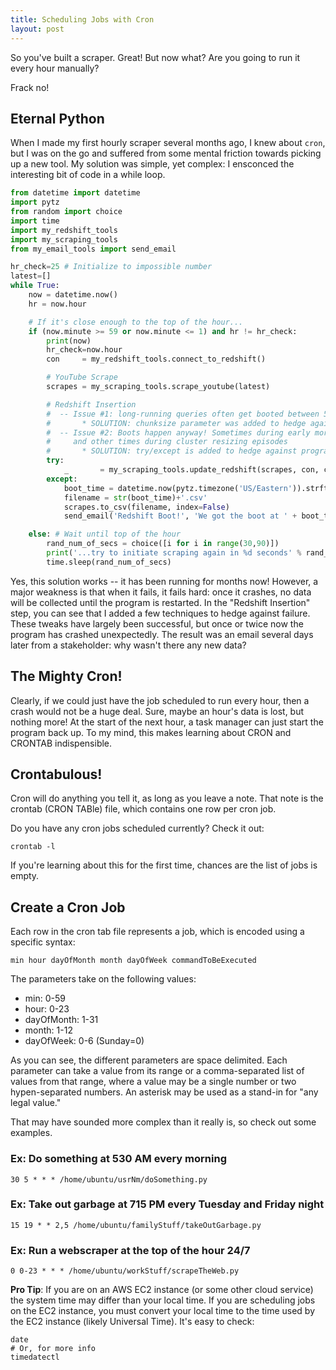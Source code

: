 ```yaml
---
title: Scheduling Jobs with Cron
layout: post
---
```


So you've built a scraper.  Great!  But now what?  Are you going to run it every hour manually?

Frack no!  

## Eternal Python
When I made my first hourly scraper several months ago, I knew about `cron`, but I was on the go and
suffered from some mental friction towards picking up a new tool.  My solution was simple, yet complex:
I ensconced the interesting bit of code in a while loop.   

```python
from datetime import datetime
import pytz
from random import choice
import time
import my_redshift_tools
import my_scraping_tools
from my_email_tools import send_email

hr_check=25 # Initialize to impossible number
latest=[]
while True:
    now = datetime.now()
    hr = now.hour

    # If it's close enough to the top of the hour...
    if (now.minute >= 59 or now.minute <= 1) and hr != hr_check:
        print(now)
        hr_check=now.hour
        con     = my_redshift_tools.connect_to_redshift()

        # YouTube Scrape
        scrapes = my_scraping_tools.scrape_youtube(latest)

        # Redshift Insertion
        #  -- Issue #1: long-running queries often get booted between 530-730am (morning ETL hours)
        #       * SOLUTION: chunksize parameter was added to hedge against this
        #  -- Issue #2: Boots happen anyway! Sometimes during early morning ETL hours,
        #     and other times during cluster resizing episodes
        #       * SOLUTION: try/except is added to hedge against program crash
        try:
            _       = my_scraping_tools.update_redshift(scrapes, con, chunksize=150)
        except:
            boot_time = datetime.now(pytz.timezone('US/Eastern')).strftime('%Y%m%d-%H:%M:%S')
            filename = str(boot_time)+'.csv'
            scrapes.to_csv(filename, index=False)
            send_email('Redshift Boot!', 'We got the boot at ' + boot_time + '. The CSV file is saved in the cloud.')

    else: # Wait until top of the hour
        rand_num_of_secs = choice([i for i in range(30,90)])
        print('...try to initiate scraping again in %d seconds' % rand_num_of_secs)
        time.sleep(rand_num_of_secs)
```

Yes, this solution works -- it has been running for months now!  However, a major weakness is that when it fails,
it fails hard: once it crashes, no data will be collected until the program is restarted.  In the "Redshift Insertion" 
step, you can see that I added a few techniques to hedge against failure.  These tweaks have largely been successful, 
but once or twice now the program has crashed unexpectedly.  The result was an email several days later from a stakeholder:
why wasn't there any new data?

## The Mighty Cron!
Clearly, if we could just have the job scheduled to run every hour, then a crash would not be a huge deal. Sure,
maybe an hour's data is lost, but nothing more!  At the start of the next hour, a task manager can just
start the program back up.  To my mind, this makes learning about CRON and CRONTAB indispensible.

## Crontabulous!
Cron will do anything you tell it, as long as you leave a note.  That note is the crontab (CRON TABle) file,
which contains one row per cron job.  

Do you have any cron jobs scheduled currently?  Check it out:
```
crontab -l
```

If you're learning about this for the first time, chances are the list of jobs is empty.  

## Create a Cron Job
Each row in the cron tab file represents a job, which is encoded using a specific syntax:
```
min hour dayOfMonth month dayOfWeek commandToBeExecuted
```

The parameters take on the following values:
* min: 0-59
* hour: 0-23
* dayOfMonth: 1-31
* month: 1-12
* dayOfWeek: 0-6 (Sunday=0)

As you can see, the different parameters are space delimited.  Each parameter can take a value from 
its range or a comma-separated list of values from that range, where a value may be a single number or
two hypen-separated numbers.  An asterisk may be used as a stand-in for "any legal value."

That may have sounded more complex than it really is, so check out some examples.

### Ex: Do something at 530 AM every morning
```
30 5 * * * /home/ubuntu/usrNm/doSomething.py
```

### Ex: Take out garbage at 715 PM every Tuesday and Friday night
```
15 19 * * 2,5 /home/ubuntu/familyStuff/takeOutGarbage.py
```

### Ex: Run a webscraper at the top of the hour 24/7
```
0 0-23 * * * /home/ubuntu/workStuff/scrapeTheWeb.py
```



**Pro Tip**: If you are on an AWS EC2 instance (or some other cloud service) the system time may differ than 
your local time.  If you are scheduling jobs on the EC2 instance, you must convert your local time
to the time used by the EC2 instance (likely Universal Time). It's easy to check:
```
date
# Or, for more info
timedatectl
```
